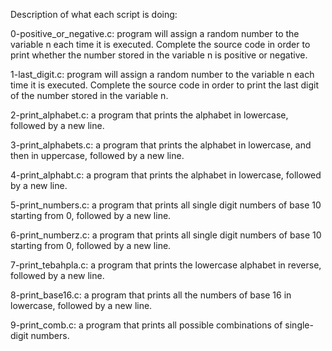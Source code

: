 Description of what each script is doing:

0-positive_or_negative.c:  program will assign a random number to the variable n each time it is executed. Complete the source code in order to print whether the number stored in the variable n is positive or negative.

1-last_digit.c: program will assign a random number to the variable n each time it is executed. Complete the source code in order to print the last digit of the number stored in the variable n.

2-print_alphabet.c: a program that prints the alphabet in lowercase, followed by a new line.

3-print_alphabets.c: a program that prints the alphabet in lowercase, and then in uppercase, followed by a new line.

4-print_alphabt.c: a program that prints the alphabet in lowercase, followed by a new line.

5-print_numbers.c: a program that prints all single digit numbers of base 10 starting from 0, followed by a new line.

6-print_numberz.c: a program that prints all single digit numbers of base 10 starting from 0, followed by a new line.

7-print_tebahpla.c: a program that prints the lowercase alphabet in reverse, followed by a new line.

8-print_base16.c: a program that prints all the numbers of base 16 in lowercase, followed by a new line.

9-print_comb.c: a program that prints all possible combinations of single-digit numbers.

